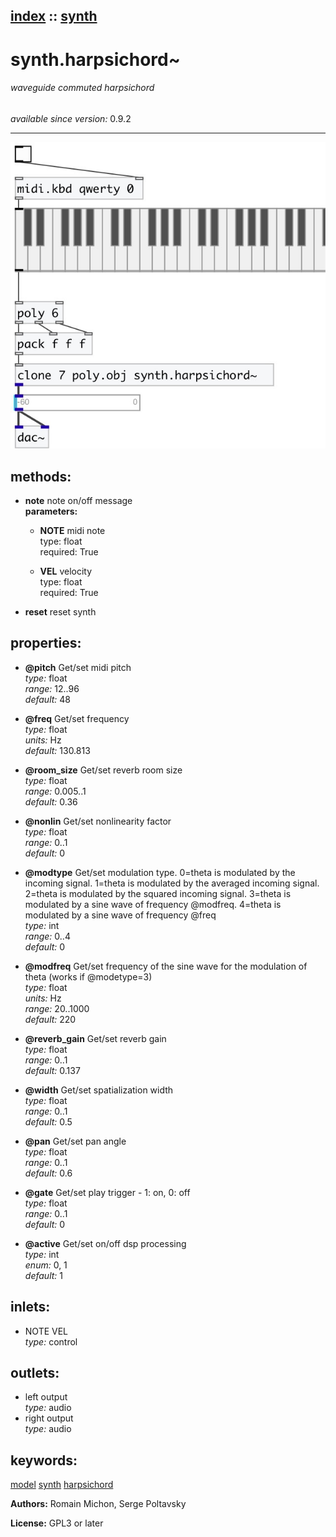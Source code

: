 [index](index.html) :: [synth](category_synth.html)
---

# synth.harpsichord~

###### waveguide commuted harpsichord

*available since version:* 0.9.2

---




[![example](../examples/img/synth.harpsichord~.jpg)](../examples/pd/synth.harpsichord~.pd)





## methods:

* **note**
note on/off message<br>
  __parameters:__
  - **NOTE** midi note<br>
    type: float <br>
    required: True <br>

  - **VEL** velocity<br>
    type: float <br>
    required: True <br>

* **reset**
reset synth<br>




## properties:

* **@pitch** 
Get/set midi pitch<br>
_type:_ float<br>
_range:_ 12..96<br>
_default:_ 48<br>

* **@freq** 
Get/set frequency<br>
_type:_ float<br>
_units:_ Hz<br>
_default:_ 130.813<br>

* **@room_size** 
Get/set reverb room size<br>
_type:_ float<br>
_range:_ 0.005..1<br>
_default:_ 0.36<br>

* **@nonlin** 
Get/set nonlinearity factor<br>
_type:_ float<br>
_range:_ 0..1<br>
_default:_ 0<br>

* **@modtype** 
Get/set modulation type. 0=theta is modulated by the incoming signal. 1=theta is
modulated by the averaged incoming signal. 2=theta is modulated by the squared
incoming signal. 3=theta is modulated by a sine wave of frequency @modfreq.
4=theta is modulated by a sine wave of frequency @freq<br>
_type:_ int<br>
_range:_ 0..4<br>
_default:_ 0<br>

* **@modfreq** 
Get/set frequency of the sine wave for the modulation of theta (works if @modetype=3)<br>
_type:_ float<br>
_units:_ Hz<br>
_range:_ 20..1000<br>
_default:_ 220<br>

* **@reverb_gain** 
Get/set reverb gain<br>
_type:_ float<br>
_range:_ 0..1<br>
_default:_ 0.137<br>

* **@width** 
Get/set spatialization width<br>
_type:_ float<br>
_range:_ 0..1<br>
_default:_ 0.5<br>

* **@pan** 
Get/set pan angle<br>
_type:_ float<br>
_range:_ 0..1<br>
_default:_ 0.6<br>

* **@gate** 
Get/set play trigger - 1: on, 0: off<br>
_type:_ float<br>
_range:_ 0..1<br>
_default:_ 0<br>

* **@active** 
Get/set on/off dsp processing<br>
_type:_ int<br>
_enum:_ 0, 1<br>
_default:_ 1<br>



## inlets:

* NOTE VEL<br>
_type:_ control



## outlets:

* left output<br>
_type:_ audio
* right output<br>
_type:_ audio



## keywords:

[model](keywords/model.html)
[synth](keywords/synth.html)
[harpsichord](keywords/harpsichord.html)






**Authors:** Romain Michon, Serge Poltavsky




**License:** GPL3 or later





